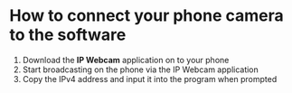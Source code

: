 <h1> How to connect your phone camera to the software </h1>

1) Download the <b>IP Webcam</b> application on to your phone
2) Start broadcasting on the phone via the IP Webcam application
3) Copy the IPv4 address and input it into the program when prompted
